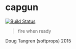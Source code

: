 # capgun

[![Build Status](https://travis-ci.org/softprops/capgun.svg)](https://travis-ci.org/softprops/capgun)

> fire when ready

Doug Tangren (softprops) 2015
